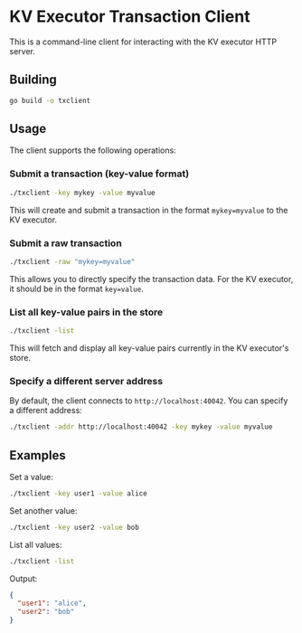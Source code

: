 # KV Executor Transaction Client

This is a command-line client for interacting with the KV executor HTTP server.

## Building

```bash
go build -o txclient
```

## Usage

The client supports the following operations:

### Submit a transaction (key-value format)

```bash
./txclient -key mykey -value myvalue
```

This will create and submit a transaction in the format `mykey=myvalue` to the KV executor.

### Submit a raw transaction

```bash
./txclient -raw "mykey=myvalue"
```

This allows you to directly specify the transaction data. For the KV executor, it should be in the format `key=value`.

### List all key-value pairs in the store

```bash
./txclient -list
```

This will fetch and display all key-value pairs currently in the KV executor's store.

### Specify a different server address

By default, the client connects to `http://localhost:40042`. You can specify a different address:

```bash
./txclient -addr http://localhost:40042 -key mykey -value myvalue
```

## Examples

Set a value:

```bash
./txclient -key user1 -value alice
```

Set another value:

```bash
./txclient -key user2 -value bob
```

List all values:

```bash
./txclient -list
```

Output:
```json
{
  "user1": "alice",
  "user2": "bob"
}
``` 